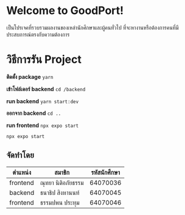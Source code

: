 # Welcome to GoodPort!

เป็นโปรเจคที่รวบรวมผลงานของเหล่านักศึกษาและผู้คนทั่วไป ที่จะหางานหรือต้องการคนที่มีประสบการณ์ตรงกับความต้องการ

# วิธีการรัน Project
**ติดตั้ง package**
```yarn```

**เข้าโฟล์เดอร์ backend**
```cd /backend```

**run backend**
```yarn start:dev```

**ออกจาก backend**
```cd ..```

**run frontend**
```npx expo start```

    npx expo start

## จัดทำโดย



|ตำแหน่ง                |สมาชิก                          |รหัสนักศึกษา                         |
|----------------|-------------------------------|-----------------------------|
|frontend|ณุทยา นิติอภัยธรรม            |64070036            |
|backend         |ธนาธิป สิงหานนท์           |64070045            |
|frontend          |ธรรมปพน ประทุม|64070046|




